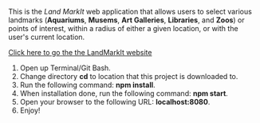 

This is the *Land MarkIt* web application that allows users to select various landmarks (**Aquariums**, **Musems**, **Art Galleries**, **Libraries**, and **Zoos**) or points of interest, within a radius of either a given location, or with the user's current location.

[Click here to go the the LandMarkIt website](https://landmarkit.herokuapp.com)

1.	Open up Terminal/Git Bash.
2.	Change directory **cd** to location that this project is downloaded to.
3.	Run the following command: **npm install**.
4.	When installation done, run the following command: **npm start**.
5.	Open your browser to the following URL: **localhost:8080**.
6.	Enjoy!
